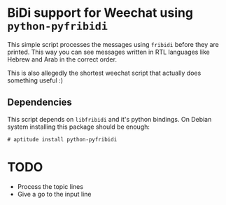 BiDi support for Weechat using `python-pyfribidi`
================================================
This simple script processes the messages using `fribidi` before they are
printed.  This way you can see messages written in RTL languages like Hebrew
and Arab in the correct order.

This is also allegedly the shortest weechat script that actually does something
useful :)

Dependencies
------------
This script depends on `libfribidi` and it's python bindings. On Debian system
installing this package should be enough:

    # aptitude install python-pyfribidi


TODO
====
- Process the topic lines
- Give a go to the input line

